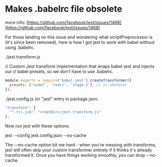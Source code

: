 # Makes .babelrc file obsolete

more info: [https://github.com/facebook/jest/issues/1468](https://github.com/facebook/jest/issues/1468)

For those landing on this issue and wondering what scriptPreprocessor is
(it's since been removed), here is how I got jest to work with babel
without using .babelrc.

./jest.transform.js

// Custom Jest transform implementation that wraps babel-jest and injects our
// babel presets, so we don't have to use .babelrc.

  ```js
  module.exports = require('babel-jest').createTransformer({
    presets: ['node7', 'react', 'stage-2'], // or whatever
  });
  ```

./jest.config.js (or "jest" entry in package.json:

  ```js
  "transform": {
    "^.+\\.js$": "<rootDir>/jest.transform.js"
  },
  ```

Now run jest with these options:

jest --config jest.config.json --no-cache

The --no-cache option bit me hard - when you're messing with transforms, jest
will often skip your custom transformer entirely if it thinks it's already
transformed it. Once you have things working smoothly, you can drop --no-cache.
